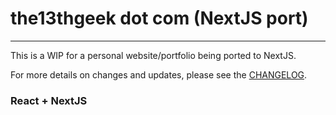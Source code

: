 # the13thgeek dot com (NextJS port)
---

This is a WIP for a personal website/portfolio being ported to NextJS.

For more details on changes and updates, please see the [CHANGELOG](./CHANGELOG.md).

### React + NextJS

